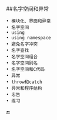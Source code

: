 ##名字空间和异常

    • 模块化、界面和异常
    • 名字空间
    • using
    • using namespace
    • 避免名字冲突
    • 名字查找
    • 名字空间组合
    • 名字空间别名
    • 名字空间和C代码
    • 异常
    • throw和catch
    • 异常和程序结构
    • 忠告
    • 练习

🔚